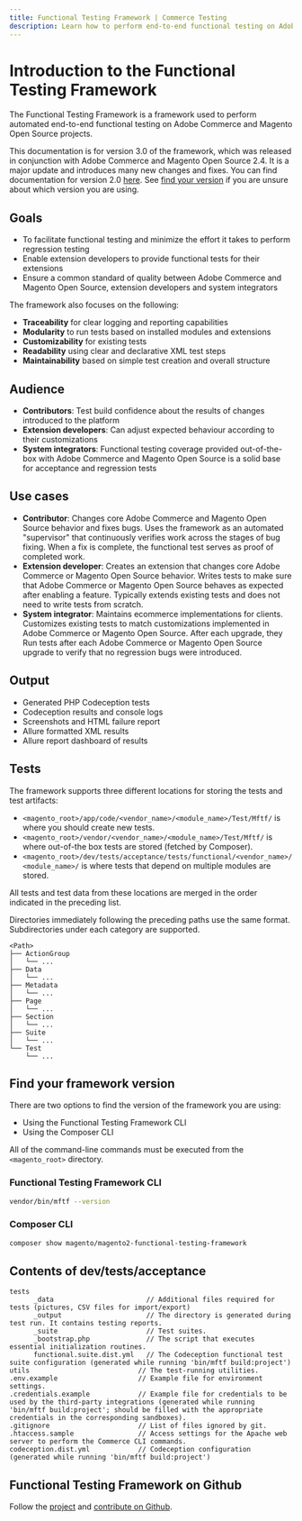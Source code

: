 ```yaml
---
title: Functional Testing Framework | Commerce Testing
description: Learn how to perform end-to-end functional testing on Adobe Commerce and Magento Open Source projects.
---
```


# Introduction to the Functional Testing Framework

The Functional Testing Framework is a framework used to perform automated end-to-end functional testing on Adobe Commerce and Magento Open Source projects.

<InlineAlert variant="info" slots="text"/>

This documentation is for version 3.0 of the framework, which was released in conjunction with Adobe Commerce and Magento Open Source 2.4. It is a major update and introduces many new changes and fixes. You can find documentation for version 2.0 [here](https://devdocs.magento.com/mftf/v2/docs/introduction.html). See [find your version](#find-your-framework-version) if you are unsure about which version you are using.

## Goals

-  To facilitate functional testing and minimize the effort it takes to perform regression testing
-  Enable extension developers to provide functional tests for their extensions
-  Ensure a common standard of quality between Adobe Commerce and Magento Open Source, extension developers and system integrators

The framework also focuses on the following:

-  **Traceability** for clear logging and reporting capabilities
-  **Modularity** to run tests based on installed modules and extensions
-  **Customizability** for existing tests
-  **Readability** using clear and declarative XML test steps
-  **Maintainability** based on simple test creation and overall structure

## Audience

-  **Contributors**: Test build confidence about the results of changes introduced to the platform
-  **Extension developers**: Can adjust expected behaviour according to their customizations
-  **System integrators**: Functional testing coverage provided out-of-the-box with Adobe Commerce and Magento Open Source is a solid base for acceptance and regression tests

## Use cases

-  **Contributor**: Changes core Adobe Commerce and Magento Open Source behavior and fixes bugs. Uses the framework as an automated "supervisor" that continuously verifies work across the stages of bug fixing. When a fix is complete, the functional test serves as proof of completed work.
-  **Extension developer**: Creates an extension that changes core Adobe Commerce or Magento Open Source behavior. Writes tests to make sure that Adobe Commerce or Magento Open Source behaves as expected after enabling a feature. Typically extends existing tests and does not need to write tests from scratch.
-  **System integrator**: Maintains ecommerce implementations for clients. Customizes existing tests to match customizations implemented in Adobe Commerce or Magento Open Source. After each upgrade, they Run tests after each Adobe Commerce or Magento Open Source upgrade to verify that no regression bugs were introduced.

## Output

-  Generated PHP Codeception tests
-  Codeception results and console logs
-  Screenshots and HTML failure report
-  Allure formatted XML results
-  Allure report dashboard of results

## Tests

The framework supports three different locations for storing the tests and test artifacts:

-  `<magento_root>/app/code/<vendor_name>/<module_name>/Test/Mftf/` is where you should create new tests.
-  `<magento_root>/vendor/<vendor_name>/<module_name>/Test/Mftf/` is where out-of-the box tests are stored (fetched by Composer).
-  `<magento_root>/dev/tests/acceptance/tests/functional/<vendor_name>/<module_name>/` is where tests that depend on multiple modules are stored.

All tests and test data from these locations are merged in the order indicated in the preceding list.

Directories immediately following the preceding paths use the same format. Subdirectories under each category are supported.

```tree
<Path>
├── ActionGroup
│   └── ...
├── Data
│   └── ...
├── Metadata
│   └── ...
├── Page
│   └── ...
├── Section
│   └── ...
├── Suite
│   └── ...
└── Test
    └── ...
```

## Find your framework version

There are two options to find the version of the framework you are using:

-  Using the Functional Testing Framework CLI
-  Using the Composer CLI

All of the command-line commands must be executed from the `<magento_root>` directory.

### Functional Testing Framework CLI

```bash
vendor/bin/mftf --version
```

### Composer CLI

```bash
composer show magento/magento2-functional-testing-framework
```

## Contents of dev/tests/acceptance

```tree
tests
      _data                       // Additional files required for tests (pictures, CSV files for import/export)
      _output                     // The directory is generated during test run. It contains testing reports.
      _suite                      // Test suites.
      _bootstrap.php              // The script that executes essential initialization routines.
      functional.suite.dist.yml   // The Codeception functional test suite configuration (generated while running 'bin/mftf build:project')
utils                           // The test-running utilities.
.env.example                    // Example file for environment settings.
.credentials.example            // Example file for credentials to be used by the third-party integrations (generated while running 'bin/mftf build:project'; should be filled with the appropriate credentials in the corresponding sandboxes).
.gitignore                      // List of files ignored by git.
.htaccess.sample                // Access settings for the Apache web server to perform the Commerce CLI commands.
codeception.dist.yml            // Codeception configuration (generated while running 'bin/mftf build:project')
```

## Functional Testing Framework on Github

Follow the [project](https://github.com/magento/magento2-functional-testing-framework) and [contribute on Github](https://github.com/magento/magento2-functional-testing-framework/blob/master/.github/CONTRIBUTING.md).
